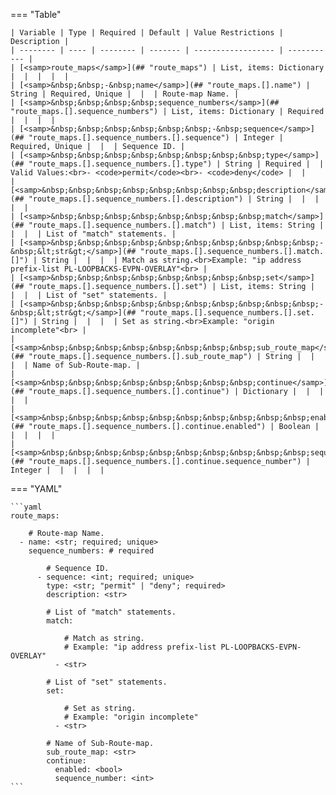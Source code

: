 <!--
  ~ Copyright (c) 2024 Arista Networks, Inc.
  ~ Use of this source code is governed by the Apache License 2.0
  ~ that can be found in the LICENSE file.
  -->
=== "Table"

    | Variable | Type | Required | Default | Value Restrictions | Description |
    | -------- | ---- | -------- | ------- | ------------------ | ----------- |
    | [<samp>route_maps</samp>](## "route_maps") | List, items: Dictionary |  |  |  |  |
    | [<samp>&nbsp;&nbsp;-&nbsp;name</samp>](## "route_maps.[].name") | String | Required, Unique |  |  | Route-map Name. |
    | [<samp>&nbsp;&nbsp;&nbsp;&nbsp;sequence_numbers</samp>](## "route_maps.[].sequence_numbers") | List, items: Dictionary | Required |  |  |  |
    | [<samp>&nbsp;&nbsp;&nbsp;&nbsp;&nbsp;&nbsp;-&nbsp;sequence</samp>](## "route_maps.[].sequence_numbers.[].sequence") | Integer | Required, Unique |  |  | Sequence ID. |
    | [<samp>&nbsp;&nbsp;&nbsp;&nbsp;&nbsp;&nbsp;&nbsp;&nbsp;type</samp>](## "route_maps.[].sequence_numbers.[].type") | String | Required |  | Valid Values:<br>- <code>permit</code><br>- <code>deny</code> |  |
    | [<samp>&nbsp;&nbsp;&nbsp;&nbsp;&nbsp;&nbsp;&nbsp;&nbsp;description</samp>](## "route_maps.[].sequence_numbers.[].description") | String |  |  |  |  |
    | [<samp>&nbsp;&nbsp;&nbsp;&nbsp;&nbsp;&nbsp;&nbsp;&nbsp;match</samp>](## "route_maps.[].sequence_numbers.[].match") | List, items: String |  |  |  | List of "match" statements. |
    | [<samp>&nbsp;&nbsp;&nbsp;&nbsp;&nbsp;&nbsp;&nbsp;&nbsp;&nbsp;&nbsp;-&nbsp;&lt;str&gt;</samp>](## "route_maps.[].sequence_numbers.[].match.[]") | String |  |  |  | Match as string.<br>Example: "ip address prefix-list PL-LOOPBACKS-EVPN-OVERLAY"<br> |
    | [<samp>&nbsp;&nbsp;&nbsp;&nbsp;&nbsp;&nbsp;&nbsp;&nbsp;set</samp>](## "route_maps.[].sequence_numbers.[].set") | List, items: String |  |  |  | List of "set" statements. |
    | [<samp>&nbsp;&nbsp;&nbsp;&nbsp;&nbsp;&nbsp;&nbsp;&nbsp;&nbsp;&nbsp;-&nbsp;&lt;str&gt;</samp>](## "route_maps.[].sequence_numbers.[].set.[]") | String |  |  |  | Set as string.<br>Example: "origin incomplete"<br> |
    | [<samp>&nbsp;&nbsp;&nbsp;&nbsp;&nbsp;&nbsp;&nbsp;&nbsp;sub_route_map</samp>](## "route_maps.[].sequence_numbers.[].sub_route_map") | String |  |  |  | Name of Sub-Route-map. |
    | [<samp>&nbsp;&nbsp;&nbsp;&nbsp;&nbsp;&nbsp;&nbsp;&nbsp;continue</samp>](## "route_maps.[].sequence_numbers.[].continue") | Dictionary |  |  |  |  |
    | [<samp>&nbsp;&nbsp;&nbsp;&nbsp;&nbsp;&nbsp;&nbsp;&nbsp;&nbsp;&nbsp;enabled</samp>](## "route_maps.[].sequence_numbers.[].continue.enabled") | Boolean |  |  |  |  |
    | [<samp>&nbsp;&nbsp;&nbsp;&nbsp;&nbsp;&nbsp;&nbsp;&nbsp;&nbsp;&nbsp;sequence_number</samp>](## "route_maps.[].sequence_numbers.[].continue.sequence_number") | Integer |  |  |  |  |

=== "YAML"

    ```yaml
    route_maps:

        # Route-map Name.
      - name: <str; required; unique>
        sequence_numbers: # required

            # Sequence ID.
          - sequence: <int; required; unique>
            type: <str; "permit" | "deny"; required>
            description: <str>

            # List of "match" statements.
            match:

                # Match as string.
                # Example: "ip address prefix-list PL-LOOPBACKS-EVPN-OVERLAY"
              - <str>

            # List of "set" statements.
            set:

                # Set as string.
                # Example: "origin incomplete"
              - <str>

            # Name of Sub-Route-map.
            sub_route_map: <str>
            continue:
              enabled: <bool>
              sequence_number: <int>
    ```
